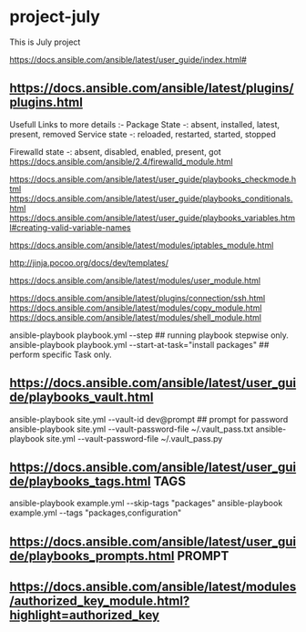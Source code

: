 # project-july
This is July project

https://docs.ansible.com/ansible/latest/user_guide/index.html#
## https://docs.ansible.com/ansible/latest/plugins/plugins.html

Usefull Links to more details :-
Package State -: absent, installed, latest, present, removed
Service state -: reloaded, restarted, started, stopped

Firewalld state -: absent, disabled, enabled, present, got
https://docs.ansible.com/ansible/2.4/firewalld_module.html

https://docs.ansible.com/ansible/latest/user_guide/playbooks_checkmode.html
https://docs.ansible.com/ansible/latest/user_guide/playbooks_conditionals.html
https://docs.ansible.com/ansible/latest/user_guide/playbooks_variables.html#creating-valid-variable-names

https://docs.ansible.com/ansible/latest/modules/iptables_module.html

http://jinja.pocoo.org/docs/dev/templates/

https://docs.ansible.com/ansible/latest/modules/user_module.html

https://docs.ansible.com/ansible/latest/plugins/connection/ssh.html
https://docs.ansible.com/ansible/latest/modules/copy_module.html
https://docs.ansible.com/ansible/latest/modules/shell_module.html

ansible-playbook playbook.yml --step  ## running playbook stepwise only.
ansible-playbook playbook.yml --start-at-task="install packages"  ## perform specific Task only.

## https://docs.ansible.com/ansible/latest/user_guide/playbooks_vault.html
ansible-playbook site.yml --vault-id dev@prompt    ## prompt for password
ansible-playbook site.yml --vault-password-file ~/.vault_pass.txt
ansible-playbook site.yml --vault-password-file ~/.vault_pass.py

## https://docs.ansible.com/ansible/latest/user_guide/playbooks_tags.html  TAGS
ansible-playbook example.yml --skip-tags "packages"
ansible-playbook example.yml --tags "packages,configuration"

## https://docs.ansible.com/ansible/latest/user_guide/playbooks_prompts.html PROMPT
## https://docs.ansible.com/ansible/latest/modules/authorized_key_module.html?highlight=authorized_key

